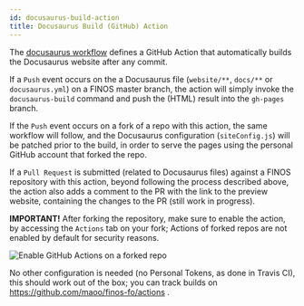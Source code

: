 ```yaml
---
id: docusaurus-build-action
title: Docusaurus Build (GitHub) Action
---
```


The [docusaurus workflow](.github/workflows/docusaurus.yml) defines a GitHub Action that automatically builds the Docusaurus website after any commit.

If a `Push` event occurs on the a Docusaurus file (`website/**`, `docs/**` or `docusaurus.yml`) on a FINOS master branch, the action will simply invoke the `docusaurus-build` command and push the (HTML) result into the `gh-pages` branch.

If the `Push` event occurs on a fork of a repo with this action, the same workflow will follow, and the Docusaurus configuration (`siteConfig.js`) will be patched prior to the build, in order to serve the pages using the personal GitHub account that forked the repo.

If a `Pull Request` is submitted (related to Docusaurus files) against a FINOS repository with this action, beyond following the process described above, the action also adds a comment to the PR with the link to the preview website, containing the changes to the PR (still work in progress).

**IMPORTANT!** After forking the repository, make sure to enable the action, by accessing the `Actions` tab on your fork; Actions of forked repos are not enabled by default for security reasons.

![Enable GitHub Actions on a forked repo](img/enable-actions.png)

No other configuration is needed (no Personal Tokens, as done in Travis CI), this should work out of the box; you can track builds on https://github.com/maoo/finos-fo/actions .